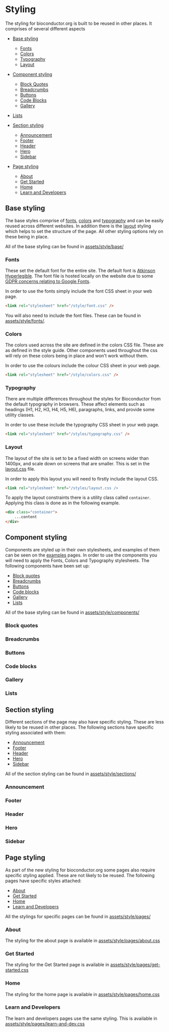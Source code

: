 # Styling

The styling for bioconductor.org is built to be reused in other places. It comprises of several different aspects

* [Base styling](#base-styling)
    * [Fonts](#fonts)
    * [Colors](#colors)
    * [Typography](#typography)
    * [Layout](#layout)

* [Component styling](#component-styling)
    * [Block Quotes](#block-quotes)
    * [Breadcrumbs](#breadcrumbs)
    * [Buttons](#buttons)
    * [Code Blocks](#code-blocks)
    * [Gallery](#gallery)
* [Lists](#lists)

* [Section styling](#section-styling)
    * [Announcement](#announcement)
    * [Footer](#footer)
    * [Header](#header)
    * [Hero](#hero)
    * [Sidebar](#sidebar)

* [Page styling](#page-styling)
    * [About](#about)
    * [Get Started](#get-started)
    * [Home](#home)
    * [Learn and Developers](#learn-and-developers)


## Base styling

The base styles comprise of [fonts](#fonts), [colors](#colors) and [typography](#typography) and can be easily reused across different websites. In addition there is the [layout](#layout) styling which helps to set the structure of the page. All other styling options rely on these being in place.

All of the base styling can be found in [assets/style/base/](/assets/style/base/)

### Fonts

These set the default font for the entire site. The default font is [Atkinson Hyperlegible](https://fonts.google.com/specimen/Atkinson+Hyperlegible). The font file is hosted locally on the website due to some [GDPR concerns relating to Google Fonts](https://www.cookieyes.com/documentation/features/google-fonts-and-gdpr/#How_do_Goo_0).

In order to use the fonts simply include the font CSS sheet in your web page.

```html
<link rel="stylesheet" href="/style/font.css" />
```

You will also need to include the font files. These can be found in [assets/style/fonts/](/assets/style/fonts/). 


### Colors

The colors used across the site are defined in the colors CSS file. These are as defined in the style guide. Other components used throughout the css will rely on these colors being in place and won't work without them.

In order to use the colours include the colour CSS sheet in your web page.

```html
<link rel="stylesheet" href="/style/colors.css" />
```


### Typography

There are multiple differences throughout the styles for Bioconductor from the default typography in browsers. These affect elements such as headings (H1, H2, H3, H4, H5, H6), paragraphs, links, and provide some utility classes.

In order to use these include the typography CSS sheet in your web page.

```html
<link rel="stylesheet" href="/styles/typography.css" />
```

### Layout

The layout of the site is set to be a fixed width on screens wider than 1400px, and scale down on screens that are smaller. This is set in the [layout.css](/assets/style/layout.css) file.

In order to apply this layout you will need to firstly include the layout CSS.

```html
<link rel="stylesheet" href="/styles/layout.css />
```

To apply the layout constraints there is a utility class called `container`. Applying this class is done as in the following example.

```html
<div class="container">
    ...content
</div>
```

## Component styling

Components are styled up in their own stylesheets, and examples of them can be seen on the [examples](/content/examples) pages. In order to use the components you will need to apply the Fonts, Colors and Typography stylesheets. The following components have been set up:

* [Block quotes](#block-quotes)
* [Breadcrumbs](#breadcrumbs)
* [Buttons](#buttons)
* [Code blocks](#code-blocks)
* [Gallery](#gallery)
* [Lists](#lists)

All of the base styling can be found in [assets/style/components/](/assets/style/components/)

### Block quotes

### Breadcrumbs

### Buttons

### Code blocks

### Gallery

### Lists

## Section styling

Different sections of the page may also have specific styling. These are less likely to be reused in other places. The following sections have specific styling associated with them:

* [Announcement](#announcement)
* [Footer](#footer)
* [Header](#header)
* [Hero](#hero)
* [Sidebar](#sidebar)

All of the section styling can be found in [assets/style/sections/](/assets/style/sections/)

### Announcement

### Footer

### Header

### Hero

### Sidebar

## Page styling

As part of the new styling for bioconductor.org some pages also require specific styling applied. These are not likely to be reused. The following pages have specific styles attached:

* [About](#about)
* [Get Started](#get-started)
* [Home](#home)
* [Learn and Developers](#learn-and-developers)

All the stylings for specific pages can be found in [assets/style/pages/](/assets/style/pages/)

### About

The styling for the about page is available in [assets/style/pages/about.css](/assets/style/pages/about.css)

### Get Started

The styling for the Get Started page is available in [assets/style/pages/get-started.css](/assets/style/pages/get-started.css)

### Home

The styling for the home page is available in [assets/style/pages/home.css](/assets/style/pages/home.css)

### Learn and Developers

The learn and developers pages use the same styling. This is available in [assets/style/pages/learn-and-dev.css](/assets/style/pages/learn-and-dev.css)
